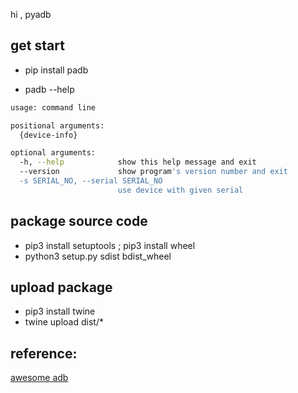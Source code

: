 hi , pyadb

## get start
- pip install padb

- padb --help
```bash
usage: command line

positional arguments:
  {device-info}

optional arguments:
  -h, --help            show this help message and exit
  --version             show program's version number and exit
  -s SERIAL_NO, --serial SERIAL_NO
                        use device with given serial

```
## package source code
- pip3 install setuptools  ; pip3 install wheel
- python3 setup.py sdist bdist_wheel
## upload package
- pip3 install twine
- twine upload dist/*
## reference:
[awesome adb](http://adbcommand.com/awesome-adb/cn)